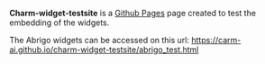 **Charm-widget-testsite** is a [Github Pages](https://pages.github.com/) page created to test the embedding of the widgets. 

The Abrigo widgets can be accessed on this url: https://carm-ai.github.io/charm-widget-testsite/abrigo_test.html
